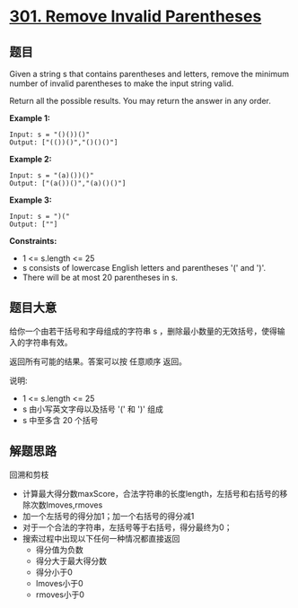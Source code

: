 # [301. Remove Invalid Parentheses](https://leetcode-cn.com/problems/remove-invalid-parentheses/)


## 题目

Given a string s that contains parentheses and letters, remove the minimum number of invalid parentheses to make the input string valid.

Return all the possible results. You may return the answer in any order.

**Example 1:**

    Input: s = "()())()"
    Output: ["(())()","()()()"]

**Example 2:**

    Input: s = "(a)())()"
    Output: ["(a())()","(a)()()"]

**Example 3:**

    Input: s = ")("
    Output: [""]

**Constraints:**

- 1 <= s.length <= 25
- s consists of lowercase English letters and parentheses '(' and ')'.
- There will be at most 20 parentheses in s.

## 题目大意

给你一个由若干括号和字母组成的字符串 s ，删除最小数量的无效括号，使得输入的字符串有效。

返回所有可能的结果。答案可以按 任意顺序 返回。

说明:

- 1 <= s.length <= 25
- s 由小写英文字母以及括号 '(' 和 ')' 组成
- s 中至多含 20 个括号


## 解题思路

回溯和剪枝
- 计算最大得分数maxScore，合法字符串的长度length，左括号和右括号的移除次数lmoves,rmoves
- 加一个左括号的得分加1；加一个右括号的得分减1
- 对于一个合法的字符串，左括号等于右括号，得分最终为0；
- 搜索过程中出现以下任何一种情况都直接返回
    - 得分值为负数
    - 得分大于最大得分数
    - 得分小于0
    - lmoves小于0
    - rmoves小于0
